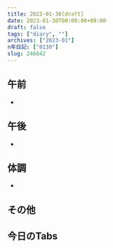 ```yaml
---
title: 2023-01-30[draft]
date: 2023-01-30T00:00:00+09:00
draft: false
tags: ["diary", ""]
archives: ["2023-01"]
n年日記: ["0130"]
slug: 246642
---
```

## 午前
- 
## 午後
- 
## 体調
- 
## その他
## 今日のTabs